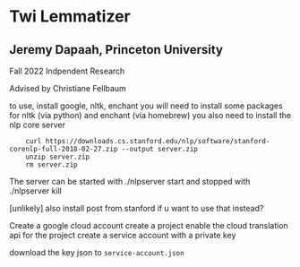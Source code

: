 # Twi Lemmatizer
## Jeremy Dapaah, Princeton University
Fall 2022 Indpendent Research

Advised by Christiane Fellbaum

to use, install google, nltk, enchant
you will need to install some packages for nltk (via python) and enchant (via homebrew)
you also need to install the nlp core server
```
    curl https://downloads.cs.stanford.edu/nlp/software/stanford-corenlp-full-2018-02-27.zip --output server.zip
    unzip server.zip
    rm server.zip
```
The server can be started with ./nlpserver start and stopped with ./nlpserver kill

[unlikely] also install post from stanford if u want to use that instead?

Create a google cloud account
create a project
enable the cloud translation api for the project
create a service account with a private key

download the key json to `service-account.json`
